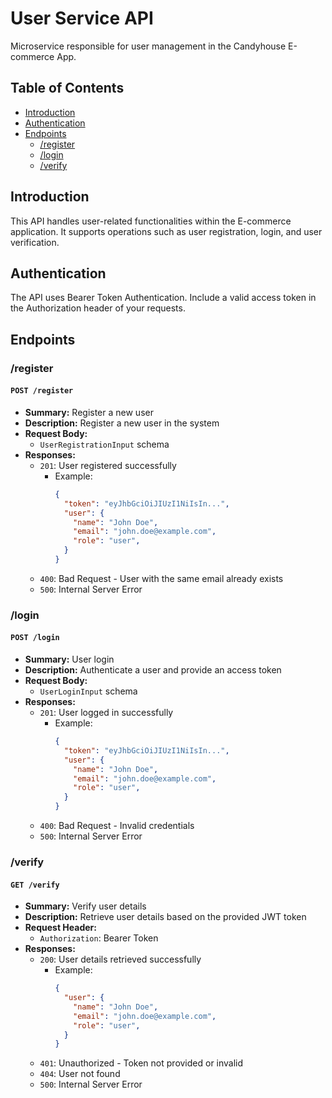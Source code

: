 # User Service API

Microservice responsible for user management in the Candyhouse E-commerce App.

## Table of Contents

- [Introduction](#introduction)
- [Authentication](#authentication)
- [Endpoints](#endpoints)
  - [/register](#register)
  - [/login](#login)
  - [/verify](#verify)

## Introduction

This API handles user-related functionalities within the E-commerce application. It supports operations such as user registration, login, and user verification.

## Authentication

The API uses Bearer Token Authentication. Include a valid access token in the Authorization header of your requests.

## Endpoints

### /register

#### `POST /register`

- **Summary:** Register a new user
- **Description:** Register a new user in the system
- **Request Body:**
  - `UserRegistrationInput` schema
- **Responses:**
  - `201`: User registered successfully
    - Example:
      ```json
      {
        "token": "eyJhbGciOiJIUzI1NiIsIn...",
        "user": {
          "name": "John Doe",
          "email": "john.doe@example.com",
          "role": "user",
        }
      }
      ```
  - `400`: Bad Request - User with the same email already exists
  - `500`: Internal Server Error

### /login

#### `POST /login`

- **Summary:** User login
- **Description:** Authenticate a user and provide an access token
- **Request Body:**
  - `UserLoginInput` schema
- **Responses:**
  - `201`: User logged in successfully
    - Example:
      ```json
      {
        "token": "eyJhbGciOiJIUzI1NiIsIn...",
        "user": {
          "name": "John Doe",
          "email": "john.doe@example.com",
          "role": "user",
        }
      }
      ```
  - `400`: Bad Request - Invalid credentials
  - `500`: Internal Server Error

### /verify

#### `GET /verify`

- **Summary:** Verify user details
- **Description:** Retrieve user details based on the provided JWT token
- **Request Header:**
  - `Authorization`: Bearer Token
- **Responses:**
  - `200`: User details retrieved successfully
    - Example:
      ```json
      {
        "user": {
          "name": "John Doe",
          "email": "john.doe@example.com",
          "role": "user",
        }
      }
      ```
  - `401`: Unauthorized - Token not provided or invalid
  - `404`: User not found
  - `500`: Internal Server Error